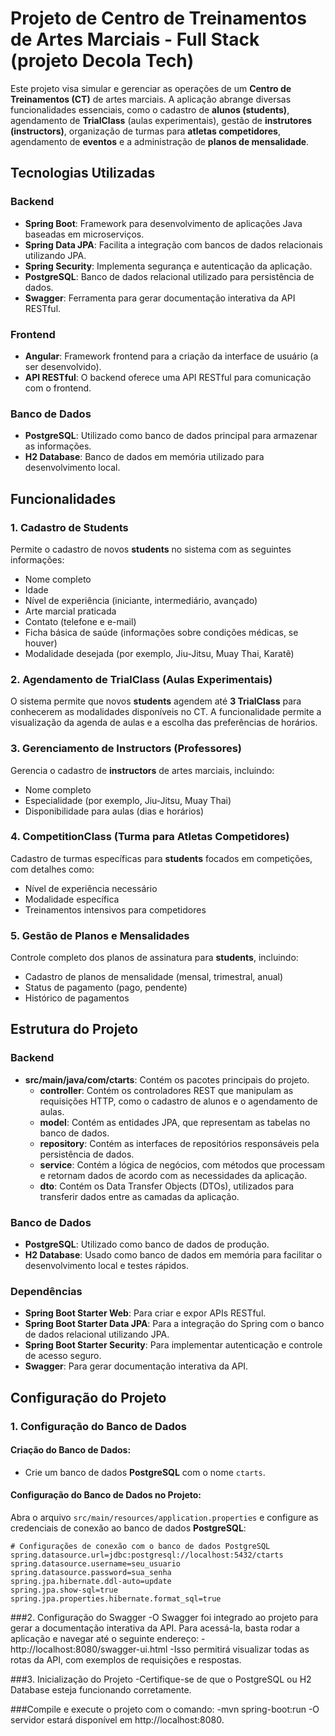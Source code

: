 # Projeto de Centro de Treinamentos de Artes Marciais - Full Stack (projeto Decola Tech)

Este projeto visa simular e gerenciar as operações de um **Centro de Treinamentos (CT)** de artes marciais. A aplicação abrange diversas funcionalidades essenciais, como o cadastro de **alunos (students)**, agendamento de **TrialClass** (aulas experimentais), gestão de **instrutores (instructors)**, organização de turmas para **atletas competidores**, agendamento de **eventos** e a administração de **planos de mensalidade**.

## Tecnologias Utilizadas

### Backend
- **Spring Boot**: Framework para desenvolvimento de aplicações Java baseadas em microserviços.
- **Spring Data JPA**: Facilita a integração com bancos de dados relacionais utilizando JPA.
- **Spring Security**: Implementa segurança e autenticação da aplicação.
- **PostgreSQL**: Banco de dados relacional utilizado para persistência de dados.
- **Swagger**: Ferramenta para gerar documentação interativa da API RESTful.

### Frontend
- **Angular**: Framework frontend para a criação da interface de usuário (a ser desenvolvido).
- **API RESTful**: O backend oferece uma API RESTful para comunicação com o frontend.

### Banco de Dados
- **PostgreSQL**: Utilizado como banco de dados principal para armazenar as informações.
- **H2 Database**: Banco de dados em memória utilizado para desenvolvimento local.

## Funcionalidades

### 1. Cadastro de Students
Permite o cadastro de novos **students** no sistema com as seguintes informações:
- Nome completo
- Idade
- Nível de experiência (iniciante, intermediário, avançado)
- Arte marcial praticada
- Contato (telefone e e-mail)
- Ficha básica de saúde (informações sobre condições médicas, se houver)
- Modalidade desejada (por exemplo, Jiu-Jitsu, Muay Thai, Karatê)

### 2. Agendamento de TrialClass (Aulas Experimentais)
O sistema permite que novos **students** agendem até **3 TrialClass** para conhecerem as modalidades disponíveis no CT. A funcionalidade permite a visualização da agenda de aulas e a escolha das preferências de horários.

### 3. Gerenciamento de Instructors (Professores)
Gerencia o cadastro de **instructors** de artes marciais, incluindo:
- Nome completo
- Especialidade (por exemplo, Jiu-Jitsu, Muay Thai)
- Disponibilidade para aulas (dias e horários)

### 4. CompetitionClass (Turma para Atletas Competidores)
Cadastro de turmas específicas para **students** focados em competições, com detalhes como:
- Nível de experiência necessário
- Modalidade específica
- Treinamentos intensivos para competidores

### 5. Gestão de Planos e Mensalidades
Controle completo dos planos de assinatura para **students**, incluindo:
- Cadastro de planos de mensalidade (mensal, trimestral, anual)
- Status de pagamento (pago, pendente)
- Histórico de pagamentos

## Estrutura do Projeto

### Backend

- **src/main/java/com/ctarts**: Contém os pacotes principais do projeto.
  - **controller**: Contém os controladores REST que manipulam as requisições HTTP, como o cadastro de alunos e o agendamento de aulas.
  - **model**: Contém as entidades JPA, que representam as tabelas no banco de dados.
  - **repository**: Contém as interfaces de repositórios responsáveis pela persistência de dados.
  - **service**: Contém a lógica de negócios, com métodos que processam e retornam dados de acordo com as necessidades da aplicação.
  - **dto**: Contém os Data Transfer Objects (DTOs), utilizados para transferir dados entre as camadas da aplicação.

### Banco de Dados
- **PostgreSQL**: Utilizado como banco de dados de produção.
- **H2 Database**: Usado como banco de dados em memória para facilitar o desenvolvimento local e testes rápidos.

### Dependências
- **Spring Boot Starter Web**: Para criar e expor APIs RESTful.
- **Spring Boot Starter Data JPA**: Para a integração do Spring com o banco de dados relacional utilizando JPA.
- **Spring Boot Starter Security**: Para implementar autenticação e controle de acesso seguro.
- **Swagger**: Para gerar documentação interativa da API.

## Configuração do Projeto

### 1. Configuração do Banco de Dados

#### Criação do Banco de Dados:
- Crie um banco de dados **PostgreSQL** com o nome `ctarts`.

#### Configuração do Banco de Dados no Projeto:
Abra o arquivo `src/main/resources/application.properties` e configure as credenciais de conexão ao banco de dados **PostgreSQL**:

```properties
# Configurações de conexão com o banco de dados PostgreSQL
spring.datasource.url=jdbc:postgresql://localhost:5432/ctarts
spring.datasource.username=seu_usuario
spring.datasource.password=sua_senha
spring.jpa.hibernate.ddl-auto=update
spring.jpa.show-sql=true
spring.jpa.properties.hibernate.format_sql=true
````

###2. Configuração do Swagger
-O Swagger foi integrado ao projeto para gerar a documentação interativa da API. Para acessá-la, basta rodar a aplicação e navegar até o seguinte endereço:
-http://localhost:8080/swagger-ui.html
-Isso permitirá visualizar todas as rotas da API, com exemplos de requisições e respostas.

###3. Inicialização do Projeto
-Certifique-se de que o PostgreSQL ou H2 Database esteja funcionando corretamente.

###Compile e execute o projeto com o comando:
-mvn spring-boot:run
-O servidor estará disponível em http://localhost:8080.
 
